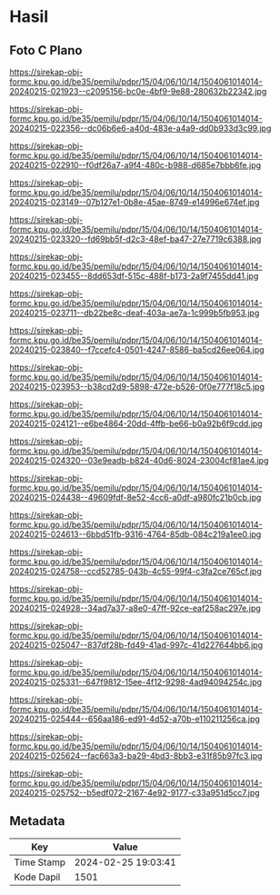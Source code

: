 # Hasil

## Foto C Plano

https://sirekap-obj-formc.kpu.go.id/be35/pemilu/pdpr/15/04/06/10/14/1504061014014-20240215-021923--c2095156-bc0e-4bf9-9e88-280632b22342.jpg

https://sirekap-obj-formc.kpu.go.id/be35/pemilu/pdpr/15/04/06/10/14/1504061014014-20240215-022356--dc06b6e6-a40d-483e-a4a9-dd0b933d3c99.jpg

https://sirekap-obj-formc.kpu.go.id/be35/pemilu/pdpr/15/04/06/10/14/1504061014014-20240215-022910--f0df26a7-a9f4-480c-b988-d685e7bbb6fe.jpg

https://sirekap-obj-formc.kpu.go.id/be35/pemilu/pdpr/15/04/06/10/14/1504061014014-20240215-023149--07b127e1-0b8e-45ae-8749-e14996e674ef.jpg

https://sirekap-obj-formc.kpu.go.id/be35/pemilu/pdpr/15/04/06/10/14/1504061014014-20240215-023320--fd69bb5f-d2c3-48ef-ba47-27e7719c6388.jpg

https://sirekap-obj-formc.kpu.go.id/be35/pemilu/pdpr/15/04/06/10/14/1504061014014-20240215-023455--8dd653df-515c-488f-b173-2a9f7455dd41.jpg

https://sirekap-obj-formc.kpu.go.id/be35/pemilu/pdpr/15/04/06/10/14/1504061014014-20240215-023711--db22be8c-deaf-403a-ae7a-1c999b5fb953.jpg

https://sirekap-obj-formc.kpu.go.id/be35/pemilu/pdpr/15/04/06/10/14/1504061014014-20240215-023840--f7ccefc4-0501-4247-8586-ba5cd26ee064.jpg

https://sirekap-obj-formc.kpu.go.id/be35/pemilu/pdpr/15/04/06/10/14/1504061014014-20240215-023953--b38cd2d9-5898-472e-b526-0f0e777f18c5.jpg

https://sirekap-obj-formc.kpu.go.id/be35/pemilu/pdpr/15/04/06/10/14/1504061014014-20240215-024121--e6be4864-20dd-4ffb-be66-b0a92b6f9cdd.jpg

https://sirekap-obj-formc.kpu.go.id/be35/pemilu/pdpr/15/04/06/10/14/1504061014014-20240215-024320--03e9eadb-b824-40d6-8024-23004cf81ae4.jpg

https://sirekap-obj-formc.kpu.go.id/be35/pemilu/pdpr/15/04/06/10/14/1504061014014-20240215-024438--49609fdf-8e52-4cc6-a0df-a980fc21b0cb.jpg

https://sirekap-obj-formc.kpu.go.id/be35/pemilu/pdpr/15/04/06/10/14/1504061014014-20240215-024613--6bbd51fb-9316-4764-85db-084c219a1ee0.jpg

https://sirekap-obj-formc.kpu.go.id/be35/pemilu/pdpr/15/04/06/10/14/1504061014014-20240215-024758--ccd52785-043b-4c55-99f4-c3fa2ce765cf.jpg

https://sirekap-obj-formc.kpu.go.id/be35/pemilu/pdpr/15/04/06/10/14/1504061014014-20240215-024928--34ad7a37-a8e0-47ff-92ce-eaf258ac297e.jpg

https://sirekap-obj-formc.kpu.go.id/be35/pemilu/pdpr/15/04/06/10/14/1504061014014-20240215-025047--837df28b-fd49-41ad-997c-41d227644bb6.jpg

https://sirekap-obj-formc.kpu.go.id/be35/pemilu/pdpr/15/04/06/10/14/1504061014014-20240215-025331--647f9812-15ee-4f12-9298-4ad94094254c.jpg

https://sirekap-obj-formc.kpu.go.id/be35/pemilu/pdpr/15/04/06/10/14/1504061014014-20240215-025444--656aa186-ed91-4d52-a70b-e110211256ca.jpg

https://sirekap-obj-formc.kpu.go.id/be35/pemilu/pdpr/15/04/06/10/14/1504061014014-20240215-025624--fac663a3-ba29-4bd3-8bb3-e31f85b97fc3.jpg

https://sirekap-obj-formc.kpu.go.id/be35/pemilu/pdpr/15/04/06/10/14/1504061014014-20240215-025752--b5edf072-2167-4e92-9177-c33a951d5cc7.jpg


## Metadata

| Key        | Value               |
| ---------- | ------------------- |
| Time Stamp | 2024-02-25 19:03:41 |
| Kode Dapil | 1501                |



